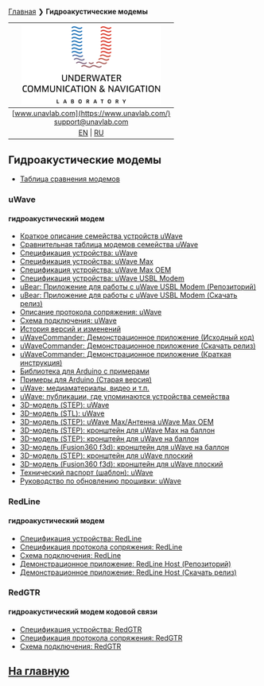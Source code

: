 [Главная](/README_RU) ❯ **Гидроакустические модемы**

| ![logo](/documentation/sm_logo.png) |
| :---: |
| [www.unavlab.com](https://www.unavlab.com/) <br/> [support@unavlab.com](mailto:support@unavlab.com) |
| [EN](underwater_acoustic_modems_en.md) \| [RU](underwater_acoustic_modems_ru.md) |

## Гидроакустические модемы

* [Таблица сравнения модемов](modems_comparison_ru.md)

### uWave
#### гидроакустический модем
* [Краткое описание семейства устройств uWave](/documentation/RU/uWAVE/uWAVE_Family_ru.md)
* [Сравнительная таблица модемов семейства uWave](/documentation/RU/uWAVE/uWAVE_Modems_comparison_ru.md)
* [Спецификация устройства: uWave](/documentation/RU/uWAVE/uWAVE_Specification_ru.md)
* [Спецификация устройства: uWave Max](/documentation/RU/uWAVE/uWAVE_Max_Specification_ru.md)
* [Спецификация устройства: uWave Max OEM](/documentation/RU/uWAVE/uWAVE_Max_OEM_Specification_ru.md)
* [Спецификация устройства: uWave USBL Modem](/documentation/RU/uWAVE/uWAVE_USBL_Modem_Specification_ru.md)
* [uBear: Приложение для работы с uWave USBL Modem (Репозиторий)](https://github.com/ucnl/uBear)
* [uBear: Приложение для работы с uWave USBL Modem (Скачать релиз)](https://github.com/ucnl/uBear/releases/download/1.0/uBear.zip)
* [Описание протокола сопряжения: uWave](/documentation/RU/uWAVE/uWAVE_Protocol_Specification_ru.md)
* [Схема подключения: uWave](/documentation/RU/uWAVE/uWAVE_wiring_diagram_ru.md)
* [История версий и изменений](/documentation/RU/uWAVE/uWAVE_version_history_ru.md)
* [uWaveCommander: Демонстрационное приложение (Исходный код)](https://github.com/ucnl/uWaveCommander)
* [uWaveCommander: Демонстрационное приложение (Скачать релиз)](https://github.com/ucnl/uWaveCommander/releases/download/1.2/uWaveCommander.zip)
* [uWaveCommander: Демонстрационное приложение (Краткая инструкция)](https://github.com/ucnl/uWaveCommander/blob/main/README_RU.MD)
* [Библиотека для Arduino с примерами](https://github.com/ucnl/uWAVE_ALib)
* [Примеры для Arduino (Старая версия)](https://github.com/ucnl/uWAVE_Arduino)
* [uWave: медиаматериалы, видео и т.п.](/documentation/RU/uWAVE/media)
* [uWave: публикации, где упоминаются устройства семейства](documentation/RU/uWAVE/uWave_publications_ru)
* [3D-модель (STEP): uWave](/documentation/uWave.step)
* [3D-модель (STL): uWave](/documentation/uWave.stl)
* [3D-модель (STEP): uWave Max/Антенна uWave Max OEM](/documentation/uWave_Max.step)
* [3D-модель (STEP): кронштейн для uWave Max на баллон](/documentation/msize_tank_holder.STEP)
* [3D-модель (STEP): кронштейн для uWave на баллон](/documentation/uWAVE_holder_tank.step)
* [3D-модель (Fusion360 f3d): кронштейн для uWave на баллон](/documentation/uWAVE_holder_tank.f3d)
* [3D-модель (STEP): кронштейн для uWave плоский](/documentation/uWAVE_holder_flat.step)
* [3D-модель (Fusion360 f3d): кронштейн для uWave плоский](/documentation/uWAVE_holder_flat.f3d)
* [Технический паспорт (шаблон): uWave](/documentation/RU/uWAVE/uWave_technical_passport_ru.md)
* [Руководство по обновлению прошивки: uWave](/documentation/RU/uWAVE/uWAVE_FW_Updating_ru.md)

### RedLine
#### гидроакустический модем
* [Спецификация устройства: RedLine](/documentation/RU/RedLINE/RedLine_Specification_ru.md)
* [Спецификация протокола сопряжения: RedLine](/documentation/RU/RedLINE/RedLINE_Protocol_Specifications_ru.md)
* [Схема подключения: RedLine](/documentation/RU/RedLINE/RedLINE_wiring_diagram_ru.md)
* [Демонстрационное приложение: RedLine Host (Репозиторий)](https://github.com/ucnl/RedLINE_Host)
* [Демонстрационное приложение: RedLine Host (Скачать релиз)](https://github.com/ucnl/RedLINE_Host/releases/download/1.0/RedLINE_Host.zip)

### RedGTR
#### гидроакустический модем кодовой связи
* [Спецификация устройства: RedGTR](/documentation/RU/RedGTR/RedGTR_Specifications_ru.md)
* [Спецификация протокола сопряжения: RedGTR](/documentation/RU/RedGTR/RedGTR_Protocol_Specifications_ru.md)
* [Схема подключения: RedGTR](/documentation/redgtr_drawings_ru.png)

## [На главную](README_RU.md)
